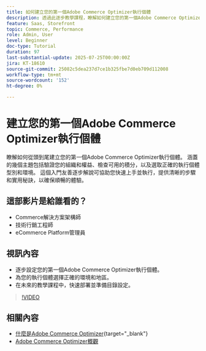 ```yaml
---
title: 如何建立您的第一個Adobe Commerce Optimizer執行個體
description: 透過此逐步教學課程，瞭解如何建立您的第一個Adobe Commerce Optimizer執行個體。
feature: Saas, Storefront
topic: Commerce, Performance
role: Admin, User
level: Beginner
doc-type: Tutorial
duration: 97
last-substantial-update: 2025-07-25T00:00:00Z
jira: KT-18610
source-git-commit: 25082c5dea237d7ce1b325fbe7d0eb709d112008
workflow-type: tm+mt
source-wordcount: '152'
ht-degree: 0%

---
```



# 建立您的第一個Adobe Commerce Optimizer執行個體

瞭解如何從頭到尾建立您的第一個Adobe Commerce Optimizer執行個體。 涵蓋的幾個主題包括驗證您的組織和權益、檢查可用的積分，以及選取正確的執行個體型別和環境。 這個入門友善逐步解說可協助您快速上手並執行，提供清晰的步驟和實用秘訣，以確保順暢的體驗。

## 這部影片是給誰看的？

* Commerce解決方案架構師
* 技術行銷工程師
* eCommerce Platform管理員

## 視訊內容

* 逐步設定您的第一個Adobe Commerce Optimizer執行個體。
* 為您的執行個體選擇正確的環境和地區。
* 在未來的教學課程中，快速部署並準備目錄設定。

>[!VIDEO](https://video.tv.adobe.com/v/3469877?learn=on&enablevpops)

## 相關內容

* [什麼是Adobe Commerce Optimizer](https://experienceleague.adobe.com/en/docs/commerce/optimizer/overview){target="_blank"}
* [Adobe Commerce Optimizer概觀](https://experienceleague.adobe.com/en/docs/commerce-learn/tutorials/adobe-commerce-optimizer/overview)
